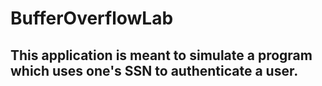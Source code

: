 # BufferOverflowLab

## This application is meant to simulate a program which uses one's SSN to authenticate a user. 
